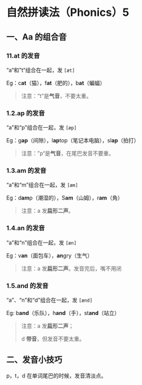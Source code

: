 # 自然拼读法（Phonics）5

## 一、Aa 的组合音

### 11.at 的发音

“a“和”t“组合在一起，发 `[æt]`

Eg：c**at**（猫），f**at**（肥的），b**at**（蝙蝠）

> 注意：”t”是**气音**，不要太重。

### 1.2.ap 的发音

“a”和“p”组合在一起，发 ``[æp]``

Eg：g**ap**（间隙），l**ap**top（笔记本电脑），sl**ap**（拍打）

> 注意：”p“是**气音**，在尾巴发音不要重。

### 1.3.am 的发音

“a”和“m”组合在一起，发 ``[æm]``

Eg：d**am**p（潮湿的），S**am**（山姆），r**am**（角）

> 注意：a 发**扁形二声**。

### 1.4.an 的发音

“a”和“n”组合在一起，发 ``[æn]``

Eg：v**an**（面包车），**an**gry（生气）

> 注意：a 发**扁形二声**。发音完后，嘴不用闭
>

### 1.5.and 的发音

“a”、“n”和“d”组合在一起，发 ``[ænd]``

Eg: b**and**（乐队），h**and**（手），st**and**（站立）

> 注意：a 发**扁形二声**；
>
> d **带音**，但发音不要太重。

## 二、发音小技巧

p，t，d 在单词尾巴的时候，发音清淡点。
